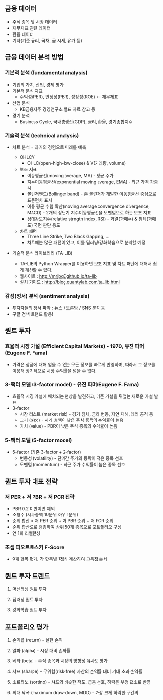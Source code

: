 
## 금융 데이터

- 주식 종목 및 시장 데이터
- 재무재표 관련 데이터
- 환율 데이터
- 기타(기준 금리, 국채, 금 시세, 유가 등)


## 금융 데이터 분석 방법

### 기본적 분석 (fundamental analysis)

- 기업의 가치, 산업, 경제 평가
- 기본적 분석 지표
  - 수익성(PER), 안정성(PBR), 성장성(ROE) <- 재무제표
- 산업 분석
  - KB금융지주 경영연구소 발표 자료 참고 등
- 경기 분석
  - Business Cycle, 국내총생산(GDP), 금리, 환율, 경기종합지수


### 기술적 분석 (technical analysis)

- 차트 분석 = 과거의 경험으로 미래를 예측
  - OHLCV
    - OHLC(open-high-low-close) & V(거래량, volume)
  - 보조 지표
    - 이동평균선(moving average, MA) - 평균 주가
    - 지수이동평균선(exponential moving average, EMA) - 최근 가격 가중치
    - 볼린저밴드(Bollinger band) - 존 볼린저가 개발한 이동평균선 중심으로 표준편차 표시
    - 이동 평균 수렴 확산(moving average convergence divergence, MACD) - 2개의 장단기 지수이동평균선을 모멘텀으로 하는 보조 지표
    - 상대강도지수(relative strngth index, RSI) - 과열(과매수) & 침체(과매도) 국면 판단 용도
  - 차트 패턴
    - Three Line Strike, Two Black Gapping, ... 
    - 차트에는 많은 패턴이 있고, 이를 딥러닝/강화학습으로 분석할 예정

- 기술적 분석 라이브러리 (TA-LIB)
    - TA-LIB의 Python Wrapper를 이용하면 보조 지표 및 차트 패턴에 대해서 쉽게 계산할 수 있다.
    - 웹사이트 : http://mrjbq7.github.io/ta-lib
    - 설치 가이드 : http://blog.quantylab.com/ta_lib.html


### 감성(정서) 분석 (sentiment analysis)

- 투자자들의 정서 파악 : 뉴스 / 토론방 / SNS 분석 등
- 구글 검색 트랜드 활용!


## 퀀트 투자

### 효율적 시장 가설 (Efficient Capital Markets) - 1970, 유진 파머(Eugene F. Fama)
- 가격은 상품에 대해 얻을 수 있는 모든 정보를 빠르게 반영하며, 따라서 그 정보를 이용해 장기적으로 시장 수익률을 넘을 수 없다.

### 3-팩터 모델 (3-factor model) - 유진 파머(Eugene F. Fama)
- 효율적 시장 가설에 배치되는 현상을 발견하고, 기존 가설을 뒤엎는 새로운 가설 발표
- 3-factor
  - 시장 리스트 (market risk) - 경기 침체, 금리 변동, 자연 재해, 테러 공격 등
  - 크기 (size) - 시가 총액이 낮은 주식 종목의 수익률이 높음
  - 가치 (value) - PBR이 낮은 주식 종목의 수익률이 높음

### 5-팩터 모델 (5-factor model)
- 5-factor (기존 3-factor + 2-factor)
  - 변동성 (volatility) - 단기간 주가의 등락이 적은 종목 선호
  - 모멘텀 (momentum) - 최근 주가 수익률이 높은 종목 선호



## 퀀트 투자 대표 전략

### 저 PER + 저 PBR + 저 PCR 전략
- PBR 0.2 미만이면 제외
- 소형주 (시가총액 10분위 하위 1분위)
- 순위 합산 = 저 PER 순위 + 저 PBR 순위 + 저 PCR 순위
- 순위 합산으로 랭킹하여 상위 50개 종목으로 포트폴리오 구성
- 연 1회 리밸런싱

### 조셉 피오트로스키 F-Score
- 9개 항목 평가, 각 항목별 1점씩 계산하여 고득점 순서



## 퀀트 투자 트렌드

1. 머신러닝 퀀트 투자

1. 딥러닝 퀀트 투자

1. 강화학습  퀀트 투자


## 포트폴리오 평가

1. 손익률 (return) - 실현 손익

1. 알파 (alpha) - 시장 대비 손익률

1. 베타 (beta) - 주식 종목과 시장의 방향성 유사도 평가

1. 샤프 (sharpe) - 무위험(risk-free) 자산의 손익률 대비 기대 초과 손익률

1. 소르티노 (sortino) - 샤프와 비슷한 척도. 급등 선호, 하락은 부정 요소로 반영

1. 최대 낙폭 (maximum draw-down, MDD) - 가장 크게 하락한 구간의 

